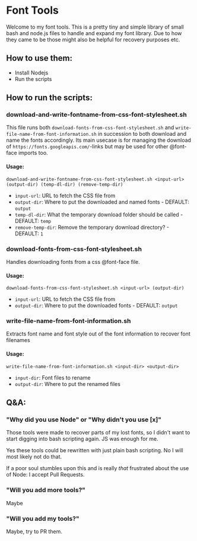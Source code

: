 # Font Tools

Welcome to my font tools.
This is a pretty tiny and simple library of small bash and node.js files to handle and expand my font library. Due to how they came to be those might also be helpful for recovery purposes etc.

## How to use them:

- Install Nodejs
- Run the scripts

## How to run the scripts:

### download-and-write-fontname-from-css-font-stylesheet.sh

This file runs both `download-fonts-from-css-font-stylesheet.sh` and `write-file-name-from-font-information.sh` in succession to both download and name the fonts accordingly. Its main usecase is for managing the download of `https://fonts.googleapis.com/`-links but may be used for other @font-face imports too.

#### Usage:

`download-and-write-fontname-from-css-font-stylesheet.sh <input-url> (output-dir) (temp-dl-dir) (remove-temp-dir)`

- `input-url`: URL to fetch the CSS file from
- `output-dir`: Where to put the downloaded and named fonts - DEFAULT: `output`
- `temp-dl-dir`: What the temporary download folder should be called - DEFAULT: `temp`
- `remove-temp-dir`: Remove the temporary download directory? - DEFAULT: `1`

### download-fonts-from-css-font-stylesheet.sh

Handles downloading fonts from a css @font-face file.

#### Usage:

`download-fonts-from-css-font-stylesheet.sh <input-url> (output-dir)`

- `input-url`: URL to fetch the CSS file from
- `output-dir`: Where to put the downloaded fonts - DEFAULT: `output`

### write-file-name-from-font-information.sh

Extracts font name and font style out of the font information to recover font filenames

#### Usage:

`write-file-name-from-font-information.sh <input-dir> <output-dir>`

- `input-dir`: Font files to rename
- `output-dir`: Where to put the renamed files

## Q&A:

### "Why did you use Node" or "Why didn't you use [x]"

Those tools were made to recover parts of my lost fonts, so I didn't want to start digging into bash scripting again. JS was enough for me.

Yes these tools could be rewritten with just plain bash scripting. No I will most likely not do that.

If a poor soul stumbles upon this and is really _that_ frustrated about the use of Node: I accept Pull Requests.

### "Will you add more tools?"

Maybe

### "Will you add my tools?"

Maybe, try to PR them.
